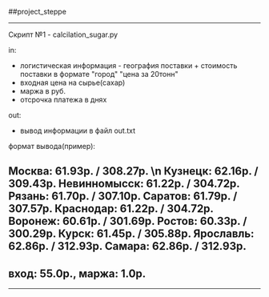 ##project_steppe
********************************
Скрипт №1 - calcilation_sugar.py

in: 
 * логистическая информация - география поставки + стоимость поставки в формате "город" "цена за 20тонн"
 * входная цена на сырье(сахар)
 * маржа в руб.
 * отсрочка платежа в днях
  
out:
 * вывод информации в файл out.txt

формат вывода(пример):

Москва: 61.93р. / 308.27р. \n
Кузнецк: 62.16р. / 309.43р. 
Невинномысск: 61.22р. / 304.72р. 
Рязань: 61.70р. / 307.10р. 
Саратов: 61.79р. / 307.57р. 
Краснодар: 61.22р. / 304.72р. 
Воронеж: 60.61р. / 301.69р. 
Ростов: 60.33р. / 300.29р. 
Курск: 61.45р. / 305.88р. 
Ярославль: 62.86р. / 312.93р. 
Самара: 62.86р. / 312.93р. 
------------------------ 
вход: 55.0р., маржа: 1.0р. 
------------------------ 
*******************************
